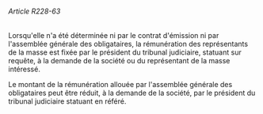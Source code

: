 ###### Article R228-63

Lorsqu'elle n'a été déterminée ni par le contrat d'émission ni par l'assemblée générale des obligataires, la rémunération des représentants de la masse est fixée par le président du tribunal judiciaire, statuant sur requête, à la demande de la société ou du représentant de la masse intéressé.

Le montant de la rémunération allouée par l'assemblée générale des obligataires peut être réduit, à la demande de la société, par le président du tribunal judiciaire statuant en référé.

